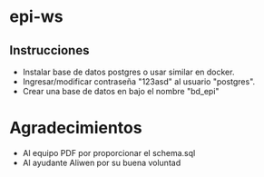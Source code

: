 # epi-ws
## Instrucciones
- Instalar base de datos postgres o usar similar en docker.
- Ingresar/modificar contraseña "123asd" al usuario "postgres". 
- Crear una base de datos en bajo el nombre "bd_epi"

# Agradecimientos 
- Al equipo PDF por proporcionar el schema.sql
- Al ayudante Aliwen por su buena voluntad